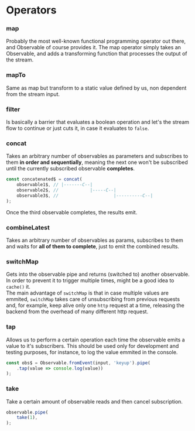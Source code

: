 # Operators



### map
Probably the most well-known functional programming operator out there, and Observable of course provides it. The map operator simply takes an Observable, and adds a transforming function that processes the output of the stream.

### mapTo
Same as map but transform to a static value defined by us, non dependent from the stream input.

### filter
Is basically a barrier that evaluates a boolean operation and let's the stream flow to continue or just cuts it, in case it evaluates to `false`.

### concat
Takes an arbitrary number of observables as parameters and subscribes to them
**in order and sequentially**, meaning the next one won't be subscribed until the 
currently subscribed observable **completes**.
```js
const concatenated$ = concat(
    observable1$, // |-------C--|
    observable2$, //            |-----C--|
    observable3$, //                     |----------C--|
);
```
Once the third observable completes, the results emit.

### combineLatest
Takes an arbitrary number of observables as params, subscribes to them and waits
for **all of them to complete**, just to emit the combined results.

### switchMap
Gets into the observable pipe and returns (switched to) another observable. In order to prevent it to trigger multiple times, might be a good idea to `cache()` it.  
The main advantage of `switchMap` is that in case multiple values are emmited, `switchMap` takes care of unsubscribing from previous requests and, for example, keep alive only one `http` request at a time, releasing the backend from the overhead of many different http request.


### tap
Allows us to perform a certain operation each time the observable emits a value to it's subscribers. This should be used only for development and testing purposes, for instance, to log the value emmited in the console.

```javascript
const obs$ = Observable.fromEvent(input, 'keyup').pipe(
	.tap(value => console.log(value))
);
```

### take
Take a certain amount of observable reads and then cancel subscription.
```javascript
observable.pipe(
	take(1),
);
```